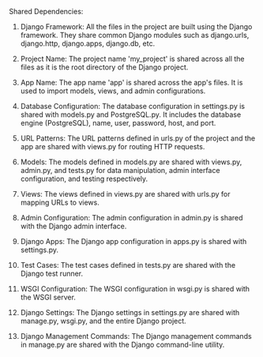 Shared Dependencies:

1. Django Framework: All the files in the project are built using the Django framework. They share common Django modules such as django.urls, django.http, django.apps, django.db, etc.

2. Project Name: The project name 'my_project' is shared across all the files as it is the root directory of the Django project.

3. App Name: The app name 'app' is shared across the app's files. It is used to import models, views, and admin configurations.

4. Database Configuration: The database configuration in settings.py is shared with models.py and PostgreSQL.py. It includes the database engine (PostgreSQL), name, user, password, host, and port.

5. URL Patterns: The URL patterns defined in urls.py of the project and the app are shared with views.py for routing HTTP requests.

6. Models: The models defined in models.py are shared with views.py, admin.py, and tests.py for data manipulation, admin interface configuration, and testing respectively.

7. Views: The views defined in views.py are shared with urls.py for mapping URLs to views.

8. Admin Configuration: The admin configuration in admin.py is shared with the Django admin interface.

9. Django Apps: The Django app configuration in apps.py is shared with settings.py.

10. Test Cases: The test cases defined in tests.py are shared with the Django test runner.

11. WSGI Configuration: The WSGI configuration in wsgi.py is shared with the WSGI server.

12. Django Settings: The Django settings in settings.py are shared with manage.py, wsgi.py, and the entire Django project.

13. Django Management Commands: The Django management commands in manage.py are shared with the Django command-line utility.